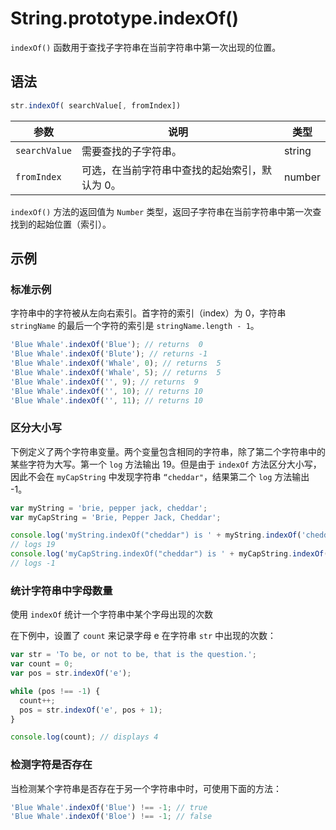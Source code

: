 # String.prototype.indexOf()

`indexOf()` 函数用于查找子字符串在当前字符串中第一次出现的位置。

## 语法

```js
str.indexOf( searchValue[, fromIndex])
```

| 参数          | 说明                                           | 类型   |
| ------------- | ---------------------------------------------- | ------ |
| `searchValue` | 需要查找的子字符串。                           | string |
| `fromIndex`   | 可选，在当前字符串中查找的起始索引，默认为 0。 | number |

`indexOf()` 方法的返回值为 `Number` 类型，返回子字符串在当前字符串中第一次查找到的起始位置（索引）。

## 示例

### 标准示例

字符串中的字符被从左向右索引。首字符的索引（index）为 0，字符串 `stringName` 的最后一个字符的索引是 `stringName.length - 1`。

```js
'Blue Whale'.indexOf('Blue'); // returns  0
'Blue Whale'.indexOf('Blute'); // returns -1
'Blue Whale'.indexOf('Whale', 0); // returns  5
'Blue Whale'.indexOf('Whale', 5); // returns  5
'Blue Whale'.indexOf('', 9); // returns  9
'Blue Whale'.indexOf('', 10); // returns 10
'Blue Whale'.indexOf('', 11); // returns 10
```

### 区分大小写

下例定义了两个字符串变量。两个变量包含相同的字符串，除了第二个字符串中的某些字符为大写。第一个 `log` 方法输出 19。但是由于 `indexOf` 方法区分大小写，因此不会在 `myCapString` 中发现字符串 `“cheddar"`，结果第二个 `log` 方法输出 -1。

```js
var myString = 'brie, pepper jack, cheddar';
var myCapString = 'Brie, Pepper Jack, Cheddar';

console.log('myString.indexOf("cheddar") is ' + myString.indexOf('cheddar'));
// logs 19
console.log('myCapString.indexOf("cheddar") is ' + myCapString.indexOf('cheddar'));
// logs -1
```

### 统计字符串中字母数量

使用 `indexOf` 统计一个字符串中某个字母出现的次数

在下例中，设置了 `count` 来记录字母 e 在字符串 `str` 中出现的次数：

```js
var str = 'To be, or not to be, that is the question.';
var count = 0;
var pos = str.indexOf('e');

while (pos !== -1) {
  count++;
  pos = str.indexOf('e', pos + 1);
}

console.log(count); // displays 4
```

### 检测字符是否存在

当检测某个字符串是否存在于另一个字符串中时，可使用下面的方法：

```js
'Blue Whale'.indexOf('Blue') !== -1; // true
'Blue Whale'.indexOf('Bloe') !== -1; // false
```
